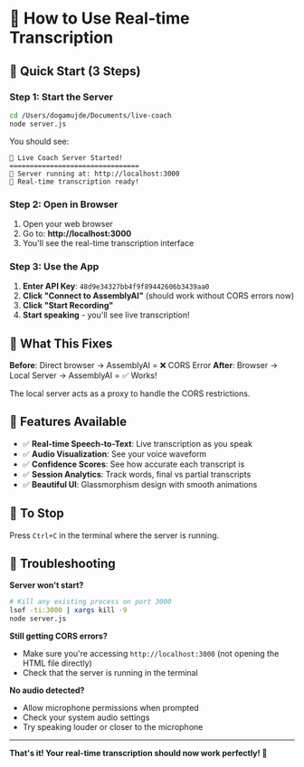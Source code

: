 # 🎤 How to Use Real-time Transcription

## 🚀 Quick Start (3 Steps)

### Step 1: Start the Server
```bash
cd /Users/dogamujde/Documents/live-coach
node server.js
```

You should see:
```
🚀 Live Coach Server Started!
================================
📡 Server running at: http://localhost:3000
🎤 Real-time transcription ready!
```

### Step 2: Open in Browser
1. Open your web browser
2. Go to: **http://localhost:3000**
3. You'll see the real-time transcription interface

### Step 3: Use the App
1. **Enter API Key**: `48d9e34327bb4f9f89442606b3439aa0`
2. **Click "Connect to AssemblyAI"** (should work without CORS errors now)
3. **Click "Start Recording"** 
4. **Start speaking** - you'll see live transcription!

## 🔧 What This Fixes

**Before**: Direct browser → AssemblyAI = ❌ CORS Error
**After**: Browser → Local Server → AssemblyAI = ✅ Works!

The local server acts as a proxy to handle the CORS restrictions.

## 🎯 Features Available

- ✅ **Real-time Speech-to-Text**: Live transcription as you speak
- ✅ **Audio Visualization**: See your voice waveform
- ✅ **Confidence Scores**: See how accurate each transcript is
- ✅ **Session Analytics**: Track words, final vs partial transcripts
- ✅ **Beautiful UI**: Glassmorphism design with smooth animations

## 🛑 To Stop
Press `Ctrl+C` in the terminal where the server is running.

## 🚨 Troubleshooting

**Server won't start?**
```bash
# Kill any existing process on port 3000
lsof -ti:3000 | xargs kill -9
node server.js
```

**Still getting CORS errors?**
- Make sure you're accessing `http://localhost:3000` (not opening the HTML file directly)
- Check that the server is running in the terminal

**No audio detected?**
- Allow microphone permissions when prompted
- Check your system audio settings
- Try speaking louder or closer to the microphone

---

**That's it! Your real-time transcription should now work perfectly! 🎉** 